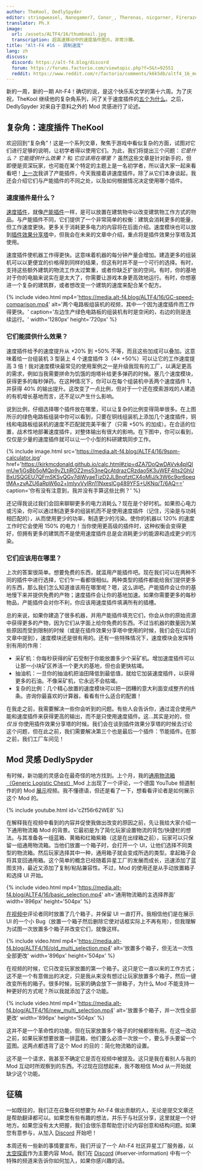 ```yaml
---
author: TheKool, DedlySpyder
editor: stringweasel, Nanogamer7, Conor_, Therenas, nicgarner, Firerazer
translator: Ph.X
image:
  url: /assets/ALTF4/16/thumbnail.jpg
  transcription: 超高速移动中的速度插件图片。非常沙雕。
title: "Alt-F4 #16 - 调制速度"
lang: zh
discuss:
  discord: https://alt-f4.blog/discord
  forum: https://forums.factorio.com/viewtopic.php?f=5&t=92551
  reddit: https://www.reddit.com/r/factorio/comments/k6k5db/altf4_16_modulating_pure_speed/
---
```


新的一周，新的一期 Alt-F4！确切的说，是这个快乐系文学的第十六周。为了庆祝，TheKool 继续他的复杂角系列，问了关于速度插件的[五个为什么](https://zh.wikipedia.org/wiki/%E4%BA%94%E4%B8%AA%E4%B8%BA%E4%BB%80%E4%B9%88)。之后，DedlySpyder 对来自于意料之外的 Mod 灵感进行了论述。

## 复杂角：速度插件 <author>TheKool</author>

欢迎回到“复杂角”！这是一个系列文章，聚焦于游戏中看似复杂的方面，试图对它们进行足够的说明，让初学者得以使用它们。为此，我们将提出三个问题：_它是什么？_ _它能提供什么效果？_ 和 _它应该用在哪里？_ 虽然这些文章是针对新手的，但即便是资深玩家，也可能在某个特定的主题上是一名初学者，所以请大家一起来看看吧！[上一次](https://alt-f4.blog/zh/ALTF4-12/#%E5%A4%8D%E6%9D%82%E8%A7%92%E4%BA%A7%E8%83%BD%E6%8F%92%E4%BB%B6-thekool)我讲了产能插件，今天我接着讲速度插件。除了从它们本身谈起，我还会介绍它们与产能插件的不同之处，以及如何根据情况决定使用哪个插件。

### 速度插件是什么？

[速度插件](https://wiki.factorio.com/Module/zh#%E9%80%9F%E5%BA%A6%E6%8F%92%E4%BB%B6)，就像[产能插件](https://wiki.factorio.com/Module/zh#%E4%BA%A7%E8%83%BD%E6%8F%92%E4%BB%B6)一样，是可以放置在建筑物中以改变建筑物工作方式的物品。与产能插件不同，它们提供了一个非常简单的权衡：建筑会消耗更多的能量，但工作速度更快。更多关于消耗更多电力的内容将在后面介绍。速度模块也可以放到[插件效果分享塔](https://wiki.factorio.com/Beacon/zh)中，但我会在未来的文章中介绍，重点将是插件效果分享塔及其使用。

速度插件使机器工作得更快。这意味着机器的每分钟产量会增加。建造更多的组装机可以以更便宜的价格得到同样的结果，但这有时并不是一个可行的选择。有时，支持这些额外建筑的物流工作太过繁重，或者你缺乏扩张的空间。有时，你的基地对于你的电脑来说实在是太大了，你需要让游戏本身更高效地运行。有时，你想塞进一个复杂的建筑群，或者想改变一个建筑的速度来配合某个配方。

{% include video.html mp4='https://media.alt-f4.blog/ALTF4/16/GC-speed-comparison.mp4' alt='两个电路板组装机的视频，其中一个因为速度插件而工作得更快。' caption='左边生产绿色电路板的组装机有时是空闲的，右边的则是连续运行。' width='1280px' height='720px' %}

### 它们能提供什么效果？

速度插件给予的速度提升从 +20% 到 +50% 不等，而且这些加成可以叠加。这意味着给一台组装机 3 型装上 4 个速度插件 3（4× +50%）可以让它的工作速度提高 3 倍！我对速度模块最常见的使用案例之一是升级我现有的工厂，以满足更高的需求，例如当我需要拼命为饥饿的炮塔补给更多弹药的时候。塞几个速度模块，获得更多的每秒弹药。在这种情况下，你可以在每个组装机中丢两个速度插件 1，并获得 40% 的输出提升。这改变了一点比例，但对于一个还在摸索游戏的人建造的有机增长基地而言，还不足以产生什么影响。

说到比例，仔细选择哪个插件放在哪里，可以让复杂的比例变得简单很多。在上图所示的绿色电路板组装中你可以看到，只要在铜线组装机上添加几个速度插件，铜线和电路板组装机的速度不匹配就完美平衡了（只需 +50% 的加成）。在合适的位置，战术性地部署速度插件，对整体输出有很大的影响。在下图中，你可以看到，仅仅是少量的速度插件就可以让一个小型的科研建筑同步工作。

{% include image.html src='https://media.alt-f4.blog/ALTF4/16/9spm-calculator.jpg' href='https://kirkmcdonald.github.io/calc.html#zip=dZA7DoQwDAVvk4pIQImUw1jGsBb5oMQp9vZLtiROZ2ms53neQcAtdrazCRzdao5K3uWEF4lts2GhUBxUSQGEU7QFmSKSvQGv7diWyaeTizD2JLBngfztCX4oMIJ/k3W6c9or6peqtMA+zvAZU6aRpW6o2+lmIyvVyIRn11NxeslCg489YFS+UKNq/T/6AQ==' caption='你有没有注意到，我并没有手算这些比例？' %}

还记得我说过我们会回来聊聊更多的电力消耗么？现在是个好时机。如果担心电力或污染，你可以通过制造更多的组装机而不是使用速度插件（记住，污染是与功耗相匹配的），从而使用更少的功率，制造更少的污染。使你的机器以 120% 的速度工作时它会使用 150% 的电力！当你使用更高级的插件时，这种权衡会变得更好，但拥有更多的建筑而不是使用速度插件总是会消耗更少的能源和造成更少的污染。

### 它们应该用在哪里？

上次的答案很简单。想要免费的东西，就滥用产能插件吧。现在我们可以在两种不同的插件中进行选择，它们乍一看都很相似。两种类型的插件都能给我们提供更多的东西，那么我们怎么知道谁该用在哪里呢？嗯，这么讲吧。产能插件会让你的基地慢下来并提供免费的产物；速度插件会让你的基地加速。如果你需要更多的每秒物品，产能插件会对你不利，你应该用速度插件填满所有的插槽。

总的来说，如果你建造了很多机器，并用产能插件填充它们，你会从你的原始资源中获得更多的产物，因为它们从字面上给你免费的东西。不过当机器的数量因为某些原因而受到限制的时候（或是在插件效果分享塔中使用的时候，我们会在以后的文章中提到），速度模块还是很有用的。还有一些特殊情况下，速度模块会发挥特别有用的作用：

* 采矿机：你每秒获得的矿石受制于你能放置多少个采矿机。增加速度插件可以让那一小块矿区养活一个更大的基地，但也会更快枯竭。
* 抽油机：一旦你的抽油机把油田降低到最低值，就给它加装速度插件，以获得更多的石油。不像采矿机，它永远不会枯竭。
* 复杂的比例：几个精心放置的速度模块可以把一团糟的意大利面变成整齐的线条。咨询你最喜欢的计算器，看看有什么适合的配置！

在我走之前，我需要解决一些你会听到的问题。有些人会告诉你，通过混合使用产能和速度插件来获得更高的输出，而不是只使用速度插件。这…其实是对的，但 *仅当* 你使用插件效果分享塔的时候。我们会在谈到插件效果分享塔的时候去讨论这个问题，但在此之前，我们需要解决第三个也是最后一个插件：节能插件。在那之前，我们工厂车间见！

## Mod 灵感 <author>DedlySpyder</author>

有时候，新功能的灵感会在最奇怪的地方找到。上个月，我的[通用物流箱（Generic Logistic Chest）](https://mods.factorio.com/mod/Generic_Logistic_Chest)Mod 上出现了一个评论，一个德国 YouTube 频道制作的的 Mod [展示](https://youtu.be/cZf56r62WE8)视频。我不懂德语，但还是看了一下，想看看评论者是如何展示这个 Mod 的。

{% include youtube.html id='cZf56r62WE8' %}

在解释我在视频中看到的内容并促使我做出改变的原因之前，先让我给大家介绍一下通用物流箱 Mod 的背景。它最初是为了简化玩家设置物流的背包/快捷栏的想法。与其准备各一组蓝箱、黄箱和红箱紫箱（这是在出绿箱之前），玩家可以只保留一组通用物流箱。当他们放置一个箱子时，会打开一个 UI，让他们选择不同类型的物流箱。然后玩家选择其中一种，通用箱子就会变成所选的类型。拿起箱子会将其变回通用箱。这个简单的概念已经随着异星工厂的发展而成长，迅速添加了蓝图支持，最近又添加了复制/粘贴兼容性。不过，Mod 的使用还是从手动放置箱子和选择 UI 开始。

{% include video.html mp4='https://media.alt-f4.blog/ALTF4/16/basic_selection.mp4' alt='通用物流箱的主选择界面' width='896px' height='504px' %}

[在视频中](https://youtu.be/cZf56r62WE8?t=575)评论者同时放置了几个箱子，并保留 UI 一直打开。我相信他们是在展示 UI 的一个小 Bug（放置一个箱子然后删除它使对话框实际上不再有用），但我理解为试图一次放置多个箱子并改变它们，就像这样。

{% include video.html mp4='https://media.alt-f4.blog/ALTF4/16/old_multi_selection.mp4' alt='放置多个箱子，但无法一次性全部更改' width='896px' height='504px' %}

在视频的时候，它只改变玩家放置的第一个箱子。这只是它一直以来的工作方式；这不是一个有意做出的决定，只是我从来没有想过让玩家放置多个箱子，然后一键改变所有的箱子。很多时候，玩家的确会放下一排箱子，为什么 Mod 不能支持一种更好的方式呢？所以我就添加了这个功能。

{% include video.html mp4='https://media.alt-f4.blog/ALTF4/16/new_multi_selection.mp4' alt='放置多个箱子，并一次性全部更改' width='896px' height='504px' %}

这并不是一个革命性的功能，但在玩家放置多个箱子的时候都很有用。在这一改动之前，如果玩家想要放置一排蓝箱，他们要么必须一次放一个，要么手头要留一个蓝图。这两点都违背了这个 Mod 的目的：简化物流箱的设置。

这不是一个请求，我甚至不确定它是否在视频中被提及。这只是我在看别人与我的 Mod 互动时所观察到的东西。不过现在回想起来，我不敢相信 Mod 从一开始就缺少这个功能。

## 征稿

一如既往的，我们正在召集任何想要为 Alt-F4 做出贡献的人，无论是提交文章还是帮助翻译都可以。如果您有些有趣的想法，并乐于与社区分享，这里就是一个好地方。如果您没有太大把握，我们会很乐意帮助您讨论内容创意和结构问题。如果您有意参与，从加入 [Discord](https://alt-f4.blog/discord) 开始吧！

本周还有一些新的事情要宣布，我们开设了一个 Alt-F4 社区异星工厂服务器，以[太空探索](https://mods.factorio.com/mod/space-exploration)作为主要内容 Mod。我们在 [Discord](https://discord.gg/aqFGWDWHjJ) (#server-information) 中有一个特殊的频道来告诉你如何加入，如果你感兴趣的话。
